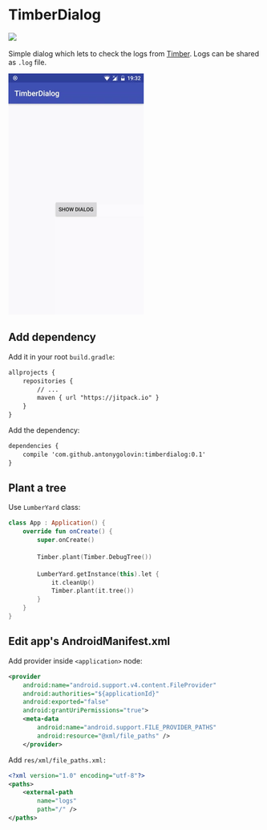 # TimberDialog
[![](https://jitpack.io/v/antonygolovin/timberdialog.svg)](https://jitpack.io/#antonygolovin/timberdialog)

Simple dialog which lets to check the logs from [Timber](https://github.com/JakeWharton/timber). Logs can be shared as `.log` file.

![Demo](art/demo.gif)

## Add dependency
Add it in your root `build.gradle`:
``` xml
allprojects {
    repositories {
        // ...
        maven { url "https://jitpack.io" }
    }
}
```

Add the dependency:
``` xml
dependencies {
    compile 'com.github.antonygolovin:timberdialog:0.1'
}
```

## Plant a tree
Use `LumberYard` class:
``` kotlin
class App : Application() {
    override fun onCreate() {
        super.onCreate()

        Timber.plant(Timber.DebugTree())

        LumberYard.getInstance(this).let {
            it.cleanUp()
            Timber.plant(it.tree())
        }
    }
}
```

## Edit app's AndroidManifest.xml
Add provider inside `<application>` node:
``` xml
<provider
    android:name="android.support.v4.content.FileProvider"
    android:authorities="${applicationId}"
    android:exported="false"
    android:grantUriPermissions="true">
    <meta-data
        android:name="android.support.FILE_PROVIDER_PATHS"
        android:resource="@xml/file_paths" />
    </provider>
```

Add `res/xml/file_paths.xml:`
``` xml
<?xml version="1.0" encoding="utf-8"?>
<paths>
    <external-path
        name="logs"
        path="/" />
</paths>
```